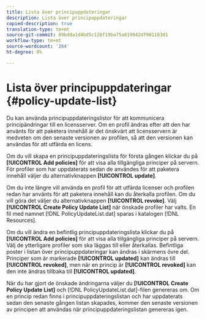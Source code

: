 ```yaml
---
title: Lista över principuppdateringar
description: Lista över principuppdateringar
copied-description: true
translation-type: tm+mt
source-git-commit: 89bdda1d4bd5c126f19ba75a819942df901183d1
workflow-type: tm+mt
source-wordcount: '264'
ht-degree: 0%

---
```



# Lista över principuppdateringar {#policy-update-list}

Du kan använda principuppdateringslistor för att kommunicera principändringar till en licensserver. Om en profil ändras efter att den har använts för att paketera innehåll är det önskvärt att licensservern är medveten om den senaste versionen av profilen, så att den versionen kan användas för att utfärda en licens.

Om du vill skapa en principuppdateringslista för första gången klickar du på **[!UICONTROL Add policies]** för att visa alla tillgängliga principer på servern. För profiler som har uppdaterats sedan de användes för att paketera innehåll väljer du alternativknappen **[!UICONTROL update]**.

Om du inte längre vill använda en profil för att utfärda licenser och profilen redan har använts för att paketera innehåll kan du återkalla profilen. Om du vill göra det väljer du alternativknappen **[!UICONTROL revoke]**. Välj **[!UICONTROL Create Policy Update List]** när önskade profiler har valts. En fil med namnet [!DNL PolicyUpdateList.dat] sparas i katalogen [!DNL Resources].

Om du vill ändra en befintlig principuppdateringslista klickar du på **[!UICONTROL Add policies]** för att visa alla tillgängliga principer på servern. Välj de ytterligare profiler som ska läggas till eller återkallas. Befintliga poster i listan över principuppdateringar kan ändras i skärmens övre del. Principer som är markerade **[!UICONTROL updated]** kan ändras till **[!UICONTROL revoked]**, men när en princip är **[!UICONTROL revoked]** kan den inte ändras tillbaka till **[!UICONTROL updated]**.

När du har gjort de önskade ändringarna väljer du **[!UICONTROL Create Policy Update List]** och [!DNL PolicyUpdateList.dat]-filen genereras om. Om en princip redan finns i principuppdateringslistan och har uppdaterats sedan den senaste gången listan skapades, kommer den senaste versionen av principen att användas när principuppdateringslistan genereras igen.
